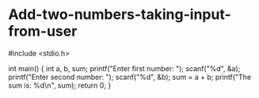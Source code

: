 # Add-two-numbers-taking-input-from-user
#include <stdio.h>

int main() {
    int a, b, sum;
    printf("Enter first number: ");
    scanf("%d", &a);
    printf("Enter second number: ");
    scanf("%d", &b);
    sum = a + b;
    printf("The sum is: %d\n", sum);
    return 0;
}
